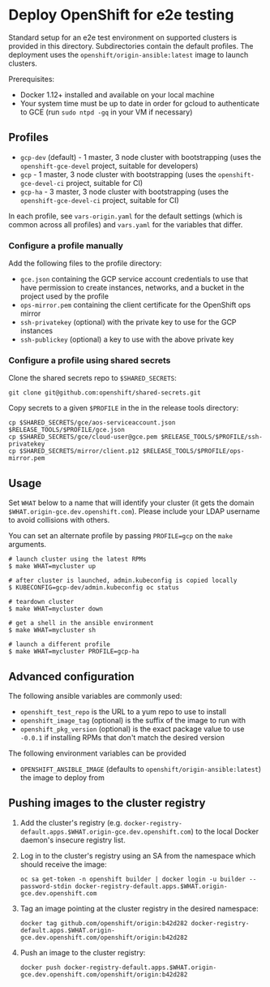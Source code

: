 # Deploy OpenShift for e2e testing

Standard setup for an e2e test environment on supported clusters is provided in this directory. Subdirectories contain the default profiles. The deployment uses the `openshift/origin-ansible:latest` image to launch clusters.

Prerequisites:

* Docker 1.12+ installed and available on your local machine
* Your system time must be up to date in order for gcloud to authenticate to GCE (run `sudo ntpd -gq` in your VM if necessary)


## Profiles

* `gcp-dev` (default) - 1 master, 3 node cluster with bootstrapping (uses the `openshift-gce-devel` project, suitable for developers)
* `gcp` - 1 master, 3 node cluster with bootstrapping (uses the `openshift-gce-devel-ci` project, suitable for CI)
* `gcp-ha` - 3 master, 3 node cluster with bootstrapping (uses the `openshift-gce-devel-ci` project, suitable for CI)

In each profile, see `vars-origin.yaml` for the default settings (which is common across all profiles) and `vars.yaml` for the variables that differ.

### Configure a profile manually

Add the following files to the profile directory:

* `gce.json` containing the GCP service account credentials to use that have permission to create instances, networks, and a bucket in the project used by the profile
* `ops-mirror.pem` containing the client certificate for the OpenShift ops mirror
* `ssh-privatekey` (optional) with the private key to use for the GCP instances
* `ssh-publickey` (optional) a key to use with the above private key

### Configure a profile using shared secrets

Clone the shared secrets repo to `$SHARED_SECRETS`:

```shell
git clone git@github.com:openshift/shared-secrets.git
```

Copy secrets to a given `$PROFILE` in the in the release tools directory:

```shell
cp $SHARED_SECRETS/gce/aos-serviceaccount.json $RELEASE_TOOLS/$PROFILE/gce.json
cp $SHARED_SECRETS/gce/cloud-user@gce.pem $RELEASE_TOOLS/$PROFILE/ssh-privatekey
cp $SHARED_SECRETS/mirror/client.p12 $RELEASE_TOOLS/$PROFILE/ops-mirror.pem
```

## Usage

Set `WHAT` below to a name that will identify your cluster (it gets the domain `$WHAT.origin-gce.dev.openshift.com`).  Please include your LDAP username to avoid collisions with others.

You can set an alternate profile by passing `PROFILE=gcp` on the `make` arguments.

```
# launch cluster using the latest RPMs
$ make WHAT=mycluster up

# after cluster is launched, admin.kubeconfig is copied locally
$ KUBECONFIG=gcp-dev/admin.kubeconfig oc status

# teardown cluster
$ make WHAT=mycluster down

# get a shell in the ansible environment
$ make WHAT=mycluster sh

# launch a different profile
$ make WHAT=mycluster PROFILE=gcp-ha
```

## Advanced configuration

The following ansible variables are commonly used:

* `openshift_test_repo` is the URL to a yum repo to use to install
* `openshift_image_tag` (optional) is the suffix of the image to run with
* `openshift_pkg_version` (optional) is the exact package value to use `-0.0.1` if installing RPMs that don't match the desired version

The following environment variables can be provided

* `OPENSHIFT_ANSIBLE_IMAGE` (defaults to `openshift/origin-ansible:latest`) the image to deploy from

## Pushing images to the cluster registry

1. Add the cluster's registry (e.g. `docker-registry-default.apps.$WHAT.origin-gce.dev.openshift.com`) to the local Docker daemon's insecure registry list.

1. Log in to the cluster's registry using an SA from the namespace which should receive the image:

    ```shell
    oc sa get-token -n openshift builder | docker login -u builder --password-stdin docker-registry-default.apps.$WHAT.origin-gce.dev.openshift.com
    ```

1. Tag an image pointing at the cluster registry in the desired namespace:

    ```shell
    docker tag github.com/openshift/origin:b42d282 docker-registry-default.apps.$WHAT.origin-gce.dev.openshift.com/openshift/origin:b42d282
    ```

1. Push an image to the cluster registry:

    ```shell
    docker push docker-registry-default.apps.$WHAT.origin-gce.dev.openshift.com/openshift/origin:b42d282
    ```
